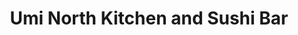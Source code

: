 ---
layout: place
title: "Umi North Kitchen and Sushi Bar"
permalink: /washington/spokane/umi-north-kitchen-and-sushi-bar.html
stateAbbr: WA
stateName: Washington
cityName: Spokane
place_id: ChIJY-G0-WgdnlQRoc8HK9rLemU
photos:
  - name: >-
      places/ChIJY-G0-WgdnlQRoc8HK9rLemU/photos/AeeoHcIf-QB7k7bUH5vBo5wXTLzYWv9Ca4F_ePRRDfGFn4MiiXZr9sZjCn--EBCBBlQZ47q4NlRJb5Kj0Kl1EH63gnzVFlzagAXj1jg5C1CXD4XtSLDPNlBcN6SBJDJXcCsLJFkSDcCB_jAX9pOuY0PhbLN1dOskHRAc6p9W-QPyxbK1ddiv9lAp2aJiqF8vcTsK6VB-5r8hbcjysQ1_R6ixd1b6E6wZvrz7c9N3shzZodsaCifH8qkBAfZuRC4iW4coFaBD4Ko7_s0aOiu2RYlITSHA0RlFO2VghPYKK7_4VK1u3g
    widthPx: 3024
    heightPx: 4032
    authorAttributions:
      - displayName: Umi North Kitchen and Sushi Bar
        uri: https://maps.google.com/maps/contrib/112521193817652678069
        photoUri: >-
          https://lh3.googleusercontent.com/a-/ALV-UjUIeJLVyOn5dH2-Bc9wY6m96UCB43oqL-7j7Fm2x75ZlnZSx0E=s100-p-k-no-mo
    flagContentUri: >-
      https://www.google.com/local/imagery/report/?cb_client=maps_api_places.places_api&image_key=!1e10!2sAF1QipOfvVb7sbeVO2RjivqCwNzDpIqyt1zH6gQED9tE&hl=en-US
    googleMapsUri: >-
      https://www.google.com/maps/place//data=!3m4!1e2!3m2!1sAF1QipOfvVb7sbeVO2RjivqCwNzDpIqyt1zH6gQED9tE!2e10!4m2!3m1!1s0x549e1d68f9b4e163:0x657acbda2b07cfa1
  - name: >-
      places/ChIJY-G0-WgdnlQRoc8HK9rLemU/photos/AeeoHcJw9o2yDK8txF0AuuF_mZEritn3-3ybojqQyKBDDSY8SF6GdMe122mHzl2Yqu4198JXL0m-HNngx3NGL63WlEtBpeA6ZVSOr_fbkhAP5HFsQihyJWaE1E3tRtLEGb_YceOE1cXUNYjNoGzXP-gVKilbU6qG-wBF4hYNIcI5SEC7b4lpmaUg3mkjxVgDTt3-DIqCghbeM0r1j0H3XhkG31szs7xOT16uVkvEzAN204QGF--WHqI_v9yIQ8zbO-xrqNexKbhixHhHaeN7eed0f8LjOK0QExGyIcXP1b6olHieag
    widthPx: 3831
    heightPx: 4788
    authorAttributions:
      - displayName: Umi North Kitchen and Sushi Bar
        uri: https://maps.google.com/maps/contrib/112521193817652678069
        photoUri: >-
          https://lh3.googleusercontent.com/a-/ALV-UjUIeJLVyOn5dH2-Bc9wY6m96UCB43oqL-7j7Fm2x75ZlnZSx0E=s100-p-k-no-mo
    flagContentUri: >-
      https://www.google.com/local/imagery/report/?cb_client=maps_api_places.places_api&image_key=!1e10!2sAF1QipOxYowEAWfJbOps5gPphdI9GXJ-P_j-Sw5hLa1s&hl=en-US
    googleMapsUri: >-
      https://www.google.com/maps/place//data=!3m4!1e2!3m2!1sAF1QipOxYowEAWfJbOps5gPphdI9GXJ-P_j-Sw5hLa1s!2e10!4m2!3m1!1s0x549e1d68f9b4e163:0x657acbda2b07cfa1
  - name: >-
      places/ChIJY-G0-WgdnlQRoc8HK9rLemU/photos/AeeoHcJO5apFDXu1QQsL-zON5vzOY1xIasIX9VhHHN6lymbXfqIrzeof5YcrLpm7xi7SHhryfey45103qbg860bApvkZMizrMvFyrtLXo8Mm01k5uCf5psE7id867FzNFpOCMNYkSP5T5VLqsNa_0PUjuZ8UI5mGE8eyk25-Z9MOPUlQJ1WBxpYIAZ9jwKkjTTvZ86Uy8ErikeWtMs9i2_I0KdvOgrps7HhWUbRSXxQpaZ-ukCMj9VrvMP_jd85USX7q2FsGdaIUKRusq561Dsr1B2DvwgfBsaYa8e77IV874evixY8gyATLcJlepkMDUPz1PNS6v2_iPdvnC9zbjya_fyRJQQvnSqt3WdYgTadNRpWwEJgwJzpKKRrBsB4f-0WRrz4Kjnx59G5vOLDat6qI0538yUzkFKx1liNb83xfTcmP2kkVUq0nrt2INFrEOiQU
    widthPx: 4000
    heightPx: 1848
    authorAttributions:
      - displayName: Alaina Danae
        uri: https://maps.google.com/maps/contrib/104510833077530952889
        photoUri: >-
          https://lh3.googleusercontent.com/a-/ALV-UjUC8JzagLv4mYyBjfvR5UKRHqFehIvKBlZo7pqU04QsgaNtuaVk=s100-p-k-no-mo
    flagContentUri: >-
      https://www.google.com/local/imagery/report/?cb_client=maps_api_places.places_api&image_key=!1e10!2sCIABIhAGbyfQ8wtcCmf0iDsAAs9q&hl=en-US
    googleMapsUri: >-
      https://www.google.com/maps/place//data=!3m4!1e2!3m2!1sCIABIhAGbyfQ8wtcCmf0iDsAAs9q!2e10!4m2!3m1!1s0x549e1d68f9b4e163:0x657acbda2b07cfa1
  - name: >-
      places/ChIJY-G0-WgdnlQRoc8HK9rLemU/photos/AeeoHcJxikVQiXQaH4ip7lxQlpasztxt4LiRasP1hakJ940yxGOUlVFEbW3qjHOLyFQPO7h6KqAJG686WcYbgDdEirNi2FwxO2UiGXmtRNydfZat7HOoIj_pNSVU-qp4rZ6b58dLQmr1bmZHgDFrxZTOMr9Zp8nn1WIEkkVVxoYsebzD64S25Mp9MAC7rFw1K_vrXTkB1Nl_fznmBdY_HoZ27DEHNoxyDccl9kwvpM6ckg2vDMfxXnUuGbySPvOT2inRqMmIp-Fm_rnnBWsewGJ-u4B1gfD06Wd4NpNFvEe77u-7I9DA1OerLQCcZUy_akP3Vx8F2yQez7Uf-kURFYqeR8Qe35-MZZHedTDLkiNkMcy755dqa_0dQ-QkoD_C0EBTB0lUjf1uTu-N1emi8mKNhTSE1YndOfnsRXe4ndYwcBLzeQ
    widthPx: 3472
    heightPx: 4624
    authorAttributions:
      - displayName: Marina Aniram
        uri: https://maps.google.com/maps/contrib/104883892880054387124
        photoUri: >-
          https://lh3.googleusercontent.com/a/ACg8ocLROw1THhjyP6JvIMBUpXBU9rFcgWBiSH-e0p1f3F3bAnPuNA=s100-p-k-no-mo
    flagContentUri: >-
      https://www.google.com/local/imagery/report/?cb_client=maps_api_places.places_api&image_key=!1e10!2sCIHM0ogKEICAgMDg-bjgTQ&hl=en-US
    googleMapsUri: >-
      https://www.google.com/maps/place//data=!3m4!1e2!3m2!1sCIHM0ogKEICAgMDg-bjgTQ!2e10!4m2!3m1!1s0x549e1d68f9b4e163:0x657acbda2b07cfa1
  - name: >-
      places/ChIJY-G0-WgdnlQRoc8HK9rLemU/photos/AeeoHcK_QTpPf8eMBdpe4oDIs2nYeziQjyF3-4Lusm4N7J3N1bmrEYeKlFDiiGyTrZ1b8FKeNgXNnGpFbGg1k3S88uynMto7EBjf6EcfEOSE3GiSnPhU-S5uvOyIqhKCDOQo4IT1FpV7pfOGLa3KrBI6sXPRg_sVhjBR2mB3B221UUyz-yl_VmAGkPchQ1vyZ3FoLBJZ35QWpowbSBjZ-Jmrf4ARvUiAfBTnyJvNZuv7MCl3Nfuw8K7t2MsFUteQcfWrYTd6rPZgNdi3i4JpJchNoYd1GngtbxvF1EnvweAX9muP6m5GS5QWJLi0AjyJJcp65Z-fD7S1GkFYt8iQS5q0EQ3fS7--0wlEaiHWzTeclWVAj2Qv3B5RdfyyhcwcUUE9E8llYcsNalx1kLb4-MTqmQqLobSuKmQy5Adoe3Ixc6s
    widthPx: 3024
    heightPx: 4032
    authorAttributions:
      - displayName: Jen B
        uri: https://maps.google.com/maps/contrib/113699806659399754581
        photoUri: >-
          https://lh3.googleusercontent.com/a/ACg8ocJPcfBuxhW4s9OpNZi2FQAXt3cOuEibk53--SMUXUDLnS_6N9dH=s100-p-k-no-mo
    flagContentUri: >-
      https://www.google.com/local/imagery/report/?cb_client=maps_api_places.places_api&image_key=!1e10!2sCIHM0ogKEICAgIDj3pfyRA&hl=en-US
    googleMapsUri: >-
      https://www.google.com/maps/place//data=!3m4!1e2!3m2!1sCIHM0ogKEICAgIDj3pfyRA!2e10!4m2!3m1!1s0x549e1d68f9b4e163:0x657acbda2b07cfa1
  - name: >-
      places/ChIJY-G0-WgdnlQRoc8HK9rLemU/photos/AeeoHcJlFYl955uRqbXNvh9BD51e5rqakNBRV3JyLjYeoJL5oNZE7Qp3PCf77XLc7SPb_e-AKwEmW68KmimGATB6rp6a_s_VyVufE-ED5wpDH-iaBRfh5-cLmnKCDSeTJgAhXS1cyVEHKkFBkTV-WVxcYniWPwZzSnce_05JvLuoyNt4TGF6-w0qVt8_0YyWNzb-I2xE5sYqErBWFkS68AikIhT8xJDVt4WHMXhyxpoqBKXwU9hSrL2gP_f0J3HxOAU6f9w4kgr2g8ZIy4yA8-hhOwTnoAInetY9iPyIbdLWgmO_5PHr9Np5IVzOevl3xd7vsq3MgnH0HuwKLDZ0ALMJtSLTRe0WhLplKYTpxFI2pqSVF7wpP-Jbswp_0my7BAmiaYv1kBMobctWJBdBTn7CFEvWxbnF_HfBIZp90E62Iyg
    widthPx: 3024
    heightPx: 4032
    authorAttributions:
      - displayName: ZT W
        uri: https://maps.google.com/maps/contrib/100391547139246317330
        photoUri: >-
          https://lh3.googleusercontent.com/a-/ALV-UjWapeGizfGWqoAvHfR1nno4s4_2o077XsM4ClynosirlZvEIC83=s100-p-k-no-mo
    flagContentUri: >-
      https://www.google.com/local/imagery/report/?cb_client=maps_api_places.places_api&image_key=!1e10!2sCIHM0ogKEICAgMCAmubrAQ&hl=en-US
    googleMapsUri: >-
      https://www.google.com/maps/place//data=!3m4!1e2!3m2!1sCIHM0ogKEICAgMCAmubrAQ!2e10!4m2!3m1!1s0x549e1d68f9b4e163:0x657acbda2b07cfa1
  - name: >-
      places/ChIJY-G0-WgdnlQRoc8HK9rLemU/photos/AeeoHcIZOkcJTuX-CwC9LBU0-OxqAoH74AyqKkTeokl1P4Os7wctbIJ2ZGJbPDdUJnwtz7cOVrOU2HgsRzoB1w7jQESsVAdtaTbZs1zwKcV36F45HwbS9TbmfplzUUarUknDQ6eJNGZVjQIdcUjAnJ8FF8LGJoGXYaOdmLNVLVgnyTUkC5jvRXM6D7VpO7IaTA2RwMRN5a3-C7Zq5V8nCe63r9phHuMX_qfv2DlGfD4U_ErhIBXo1OpYMdvs-hmkFvrc9zjNupln_sbPBUsRjvH2bHneYY4u60n5Q4IPXmt85w3LB9qT8o62WohTaQ-h2IIzP9AZQ-Mud9EUgoIjP2xowKNeEdWugnx5uwWNOAObvTiF8Cl0GebzufH7zb87m9tCSyxwooanuWd3BKBKbDnb92vVHF1rF9AYMDhAV67IaCGa9Kk
    widthPx: 3274
    heightPx: 2801
    authorAttributions:
      - displayName: Jen B
        uri: https://maps.google.com/maps/contrib/113699806659399754581
        photoUri: >-
          https://lh3.googleusercontent.com/a/ACg8ocJPcfBuxhW4s9OpNZi2FQAXt3cOuEibk53--SMUXUDLnS_6N9dH=s100-p-k-no-mo
    flagContentUri: >-
      https://www.google.com/local/imagery/report/?cb_client=maps_api_places.places_api&image_key=!1e10!2sCIHM0ogKEICAgIDj3pfyhAE&hl=en-US
    googleMapsUri: >-
      https://www.google.com/maps/place//data=!3m4!1e2!3m2!1sCIHM0ogKEICAgIDj3pfyhAE!2e10!4m2!3m1!1s0x549e1d68f9b4e163:0x657acbda2b07cfa1
  - name: >-
      places/ChIJY-G0-WgdnlQRoc8HK9rLemU/photos/AeeoHcLUgBBYW25LY7wT8B_f1AU8j0nTigcSkTTEtiER_067rBhgE4ndruCYUHKfoM5dFvqyoavdo_ExmuTUI2o1CB7WjMjHXdEKq3DpcCDNZTj7T6tdyj3tE8Xn_njyMU7IeqKoasSgkIwMaEkMRO_s_LQsHew3zQ6D7cpzVCusUsn63x4gct3W2wX91DY56uRe78LrUzYn3T3y3UF0xH7g1BEKzcFlPWE0P5Nr6ADvd3IClc6-3D0Ijiqwo8hTxQbN-D-MhC6nzk4gF8BYFErSMkycaYFNVQP58s5FpxsIc5O69Q
    widthPx: 4800
    heightPx: 3255
    authorAttributions:
      - displayName: Umi North Kitchen and Sushi Bar
        uri: https://maps.google.com/maps/contrib/112521193817652678069
        photoUri: >-
          https://lh3.googleusercontent.com/a-/ALV-UjUIeJLVyOn5dH2-Bc9wY6m96UCB43oqL-7j7Fm2x75ZlnZSx0E=s100-p-k-no-mo
    flagContentUri: >-
      https://www.google.com/local/imagery/report/?cb_client=maps_api_places.places_api&image_key=!1e10!2sAF1QipOtajl0saZxnX0bugbzI8DMvqkEvDFrkbm4DrnY&hl=en-US
    googleMapsUri: >-
      https://www.google.com/maps/place//data=!3m4!1e2!3m2!1sAF1QipOtajl0saZxnX0bugbzI8DMvqkEvDFrkbm4DrnY!2e10!4m2!3m1!1s0x549e1d68f9b4e163:0x657acbda2b07cfa1
  - name: >-
      places/ChIJY-G0-WgdnlQRoc8HK9rLemU/photos/AeeoHcJPscbhBaoBZMT2PXhY_ERTfOiDfJdkzEwFWwuU2HupgjFPMoIruqPZ5jVfPlUDr_-xKRdjWoAjGoB2sbDEdRFPScP_0p3aFVVva_bhk3dh4H_a4SMSEeCXY1vpSkIzGICBl2nLtbc5owl7j1CukIVnnBiMa1QDJdAUY35EsAsx-B8cLyvJl8igMLpOmijBxKuYjVG_rkOI4toFNMQ2kNPL_W0ZpBexUVWFLVwTIF_nlko0LXZzgMVllgUr7iBUjetBI2To1uLhtbJZ-_HoCjUAG6oybJBL_CU8Xp5HaR-DEA
    widthPx: 4800
    heightPx: 3200
    authorAttributions:
      - displayName: Umi North Kitchen and Sushi Bar
        uri: https://maps.google.com/maps/contrib/112521193817652678069
        photoUri: >-
          https://lh3.googleusercontent.com/a-/ALV-UjUIeJLVyOn5dH2-Bc9wY6m96UCB43oqL-7j7Fm2x75ZlnZSx0E=s100-p-k-no-mo
    flagContentUri: >-
      https://www.google.com/local/imagery/report/?cb_client=maps_api_places.places_api&image_key=!1e10!2sAF1QipMbywYN_wCnSMwN7zFRhKnzlur60eqzsQqkQbQo&hl=en-US
    googleMapsUri: >-
      https://www.google.com/maps/place//data=!3m4!1e2!3m2!1sAF1QipMbywYN_wCnSMwN7zFRhKnzlur60eqzsQqkQbQo!2e10!4m2!3m1!1s0x549e1d68f9b4e163:0x657acbda2b07cfa1
  - name: >-
      places/ChIJY-G0-WgdnlQRoc8HK9rLemU/photos/AeeoHcLk67A_ua1T7cs2qWwFj2ybPJQC5ksZOYeraBlsrreko9sWvJaR24xexPx1BQVn-lBGp520AxCpzIHNWfll1q-XyIPYBIW88yseiz8BSvTrjoS8E4f6UIzoBcnX-GNl-vY3pYMpx2aFmnviA8mIrvNl9HfOj3HXT15-VcZZdAjOt1ll8fqVeZqAlG2nB9J17-eIrVq_MUxvLhn9IVcaMogPuFjCvzAL49t6C3LXE8gSr09QdgceMvGWC5RIPkT2xUWasy_7wf392qzCBWkCdf02JFiRY3yqb2X06jszavo1k7k85VsGeh-WxZ3c7rZLGbbCmkj6OweZldkrHSPJWU2fjRxMN6iILgomJRyjThiHw8yrVrY-W9nNLxOMLq7day-femkSbeJvYG-k7GxUtbdXI0IL3-m0ZaunMQBHdJ73C6SJ
    widthPx: 4800
    heightPx: 3600
    authorAttributions:
      - displayName: Ty Hall
        uri: https://maps.google.com/maps/contrib/102920338508439662165
        photoUri: >-
          https://lh3.googleusercontent.com/a-/ALV-UjXfMWlenlWsgH7B_C_RccgFBVRrvdCUP77u_oUrDGNzdLT6tnXb=s100-p-k-no-mo
    flagContentUri: >-
      https://www.google.com/local/imagery/report/?cb_client=maps_api_places.places_api&image_key=!1e10!2sCIHM0ogKEICAgICX6Zbl9gE&hl=en-US
    googleMapsUri: >-
      https://www.google.com/maps/place//data=!3m4!1e2!3m2!1sCIHM0ogKEICAgICX6Zbl9gE!2e10!4m2!3m1!1s0x549e1d68f9b4e163:0x657acbda2b07cfa1
address: 10208 N Division St, Spokane, WA 99218, USA
street: 10208 N Division St
city: Spokane
state: WA
zip: '99218'
country: USA
neighborhood: null
latitude: '47.750415'
longitude: '-117.409830'
accessibility_options:
  wheelchairAccessibleParking: true
  wheelchairAccessibleEntrance: true
  wheelchairAccessibleRestroom: true
  wheelchairAccessibleSeating: true
business_status: OPERATIONAL
name: Umi North Kitchen and Sushi Bar
google_maps_links:
  directionsUri: >-
    https://www.google.com/maps/dir//''/data=!4m7!4m6!1m1!4e2!1m2!1m1!1s0x549e1d68f9b4e163:0x657acbda2b07cfa1!3e0
  placeUri: https://maps.google.com/?cid=7312381082874662817
  writeAReviewUri: >-
    https://www.google.com/maps/place//data=!4m3!3m2!1s0x549e1d68f9b4e163:0x657acbda2b07cfa1!12e1
  reviewsUri: >-
    https://www.google.com/maps/place//data=!4m4!3m3!1s0x549e1d68f9b4e163:0x657acbda2b07cfa1!9m1!1b1
  photosUri: >-
    https://www.google.com/maps/place//data=!4m3!3m2!1s0x549e1d68f9b4e163:0x657acbda2b07cfa1!10e5
primary_type: Restaurant
opening_hours:
  regular: null
  current: null
secondary_opening_hours:
  regular:
    weekdayDescriptions: null
    type: null
  current:
    weekdayDescriptions: null
    type: null
phone: (509) 315-9931
price_level: PRICE_LEVEL_MODERATE
price_range: $20 &ndash; $30
rating: '4.4'
rating_count: 115
website: https://umispokane.com/
description: null
reviews: null
parking_options: null
payment_options: null
allow_dogs: null
curbside_pickup: null
delivery: null
dine_in: null
good_for_children: null
good_for_groups: null
good_for_sports: null
live_music: null
menu_for_children: null
outdoor_seating: null
reservable: null
restroom: null
serves_beer: null
serves_breakfast: null
serves_brunch: null
serves_cocktails: null
serves_coffee: null
serves_dinner: null
serves_dessert: null
serves_lunch: null
serves_vegetarian_food: null
serves_wine: null
takeout: null

---